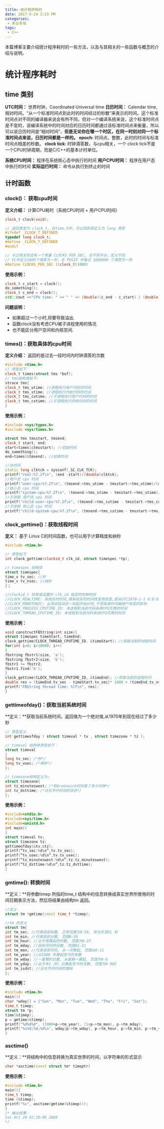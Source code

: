 ```yaml
---
title: 统计程序耗时
date: 2017-5-24 3:23 PM
categories:
 - 术业专攻
tags: 
 - C++
---
```


本篇博客主要介绍统计程序耗时的一些方法，以及与其相关的一些函数与概念的介绍与说明。
<!-- more -->

# 统计程序耗时

## time 类别
**UTC时间：** 世界时钟，Coordinated Universal time
**日历时间：** Calendar time, 相对时间。“从一个标准时间点到此时的时间经过的秒数”来表示的时间。这个标准时间点对不同的编译器来说会有所不同，但对一个编译系统来说，这个标准时间点是不变的，该编译系统中的时间对应的日历时间都通过该标准时间点来衡量，所以可以说日历时间是“相对时间”，**但是无论你在哪一个时区，在同一时刻对同一个标准时间点来说，日历时间都是一样的。**
**epoch:** 时间点，整数，此时的时间与标准时间点相差的秒数。
**clock tick:** 时钟滴答数，与cpu相关，一个 clock tick不是一个CPU时钟周期，而是C/C++的基本计时单位。

**系统CPU时间：** 程序在系统核心态中执行的时间
**用户CPU时间：** 程序在用户态中执行的时间
**实际运行时间：** 命令从执行到终止的时间

## 计时函数

### clock()： 获取cpu时间
**定义介绍：** 计算CPU耗时（系统CPU时间 + 用户CPU时间）
```cpp
clock_t clock(void);

// 返回类型为 clock_t, 在time.h中，可以找到其定义为 long 类型
#ifndef _CLOCK_T_DEFINED
typedef long clock_t;
#define _CLOCK_T_DEFINED
#endif

// 与之相关的还有一个常量 CLOCKS_PER_SEC, 在不同平台，定义不同
// VC中定义1000个滴答为一秒，在 POSIX 中每过 1000000 个滴答为一秒
#define CLOCKS_PER_SEC ((clock_t)1000)
```
**使用示例：**
```cpp
clock_t c_start = clock();
do_something();
clock_t c_end = clock();
std::cout <<"CPU time: " << " " << (double)(c_end - c_start) / (double) CLOCKS_PER_SEC << " s\n";
```
**问题说明：**
- 如果超过一个小时,将要导致溢出.
- 函数clock没有考虑CPU被子进程使用的情况.
- 也不能区分用户空间和内核空间.

### times()：获取具体的cpu时间
**定义介绍：** 返回的是过去一段时间内时钟滴答的次数
```cpp
#include <time.h>
// 原型如下：
clock_t times(struct tms *buf);
// tms结构体如下:
strace tms{
clock_t tms_utime; //进程执行用户代码的时间
clock_t tms_stime; //进程执行内核代码的时间
clock_t tms_cutime; //子进程执行用户代码的时间
clock_t tms_cstime; //子进程执行内核代码的时间
}
```
**使用示例：**
```cpp
#include <sys/types.h>
#include <sys/times.h>

struct tms tmsstart, tmsend;
clock_t start, end;
start=times(&tmsstart); //初始时间
do_something();
end=times(&tmsend); //结束时间

//总时间
static long clktck = sysconf(_SC_CLK_TCK);
printf("real:%7.2f\n", (end -start)/(double)clktck);
//用户态 cpu 时间
printf("user-cpu:%7.2f\n", (tmsend->tms_utime - tmsstart->tms_utime)/(double)clktck);
//核心态 cpu 时间
printf("system-cpu:%7.2f\n", (tmsend->tms_stime - tmsstart->tms_stime)/(double)clktck);
//子进程 用户态 cpu 时间
printf("child-user-cpu:%7.2f\n", (tmsend->tms_cutime - tmsstart->tms_cutime)/(double)clktck);
//子进程 核心态 cpu 时间
printf("child-system-cpu:%7.2f\n", (tmsend->tms_cstime - tmsstart->tms_cstime)/(double)clktck);

```


### clock_gettime()：获取线程时间
**定义：** 基于 Linux C的时间函数，也可以用于计算精度和纳秒
```cpp
#include <time.h>

// 原型如下
int clock_gettime(clockid_t clk_id, struct timespec *tp);

// timespec 结构体
struct timespec{
time_v tv_sec; //秒
time_v tv_nsec; //纳秒
}；

//clockid_t 检索或设置的 clk_id 指定的时钟时间
//CLOCK_REALTIME: 系统实时时间,随系统实时时间改变而改变,即从UTC1970-1-1 0:0:0开始计时, 中间时刻如果系统时间被用户改成其他,则对应的时间相应改变
//CLOCK_MONOTONIC: 从系统启动这一刻起开始计时,不受系统时间被用户改变的影响
//CLOCK_PROCESS_CPUTIME_ID: 本进程到当前代码系统CPU花费的时间
//CLOCK_THREAD_CPUTIME_ID: 本线程到当前代码系统CPU花费的时间
```

**使用示例：**
```cpp
void constructFBString(int size){
struct timespec timeStart, timeEnd;
clock_gettime(CLOCK_THREAD_CPUTIME_ID, &timeStart); //获取当前的线程时间
for(int i=0; i<10000; i++)
{
fbstring fbstr1(size, 'a');
fbstring fbstr2(size, 'b');
fbstr1 += fbstr2;
fbstr1.find('b');
}
clock_gettime(CLOCK_THREAD_CPUTIME_ID, &timeEnd); //获取当前的线程时间
double res = (timeEnd.tv_sec - timeStart.tv_sec)* 1000 + (timeEnd.tv_nsec-timeStart.tv_nsec)/ 1000000; //计算操作消耗的线程时间，单位为us
printf("FBString thread time: %lf\n", res);
}
```
### gettimeofday()：获取当前系统时间
**定义：**获取当前系统时间，返回值为一个绝对值,从1970年到现在经过了多少秒

```cpp
// 原型定义
int gettimeofday ( struct timeval * tv , struct timezone * tz );

// timeval 结构体原型如下：
struct timeval
{
long tv_sec; /*秒*/
long tv_usec; /*微秒*/
};

// timezone结构定义为:
struct timezone{
int tz_minuteswest; /*和Greenwich时间差了多少分钟*/
int tz_dsttime; /*日光节约时间的状态*/
};

```
**使用示例：**
```cpp
#include<stdio.h>
#include<sys/time.h>
#include<unistd.h>
int main()
{
struct timeval tv;
struct timezone tz;
gettimeofday(&tv,&tz);
printf(“tv_sec:%d\n”,tv.tv_sec);
printf(“tv_usec:%d\n”,tv.tv_usec);
printf(“tz_minuteswest:%d\n”,tz.tz_minuteswest);
printf(“tz_dsttime:%d\n”,tz.tz_dsttime);
}
```



### gmtime(): 转换时间
**定义：**将参数timep 所指的time_t 结构中的信息转换成真实世界所使用的时间日期表示方法，然后将结果由结构tm 返回。
```cpp
//定义
struct tm *gmtime(const time_t *timep);

//tm 的定义
struct tm{
int tm_sec; //代表目前秒数, 正常范围为0-59, 但允许至61 秒
int tm_min; //代表目前分数, 范围0-59
int tm_hour; //从午夜算起的时数, 范围为0-23
int tm_mday; //目前月份的日数, 范围01-31
int tm_mon; //代表目前月份, 从一月算起, 范围从0-11
int tm_year; //从1900 年算起至今的年数
int tm_wday; //一星期的日数, 从星期一算起, 范围为0-6
int tm_yday; //从今年1 月1 日算起至今的天数, 范围为0-365
int tm_isdst; //日光节约时间的旗标
};
```
**使用示例：**
```cpp
#include <time.h>
main(){
char *wday[] = {"Sun", "Mon", "Tue", "Wed", "Thu", "Fri", "Sat"};
time_t timep;
struct tm *p;
time(&timep);
p = gmtime(&timep);
printf("%d%d%d", (1900+p->tm_year), (1+p->tm_mon), p->tm_mday);
printf("%s%d;%d;%d\n", wday[p->tm_wday], p->tm_hour, p->tm_min, p->tm_sec);
}
```

### asctime()
**定义：**将结构中的信息转换为真实世界的时间，以字符串的形式显示
```cpp
char *asctime(const struct tm* timeptr)
```

**使用示例：**
```cpp
#include <time.h>
main(){
time_t timep;
time (&timep);
printf("%s", asctime(gmtime(&timep)));
}
/* 输出结果：
Sat Oct 28 02:10:06 2000
*/
```